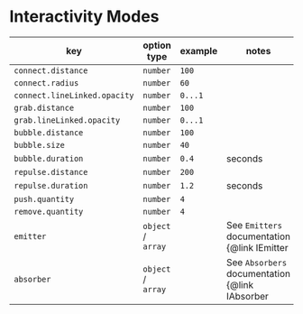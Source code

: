# Interactivity Modes

| key                          | option type        | example | notes                                                  |
| ---------------------------- | ------------------ | ------- | ------------------------------------------------------ |
| `connect.distance`           | `number`           | `100`   |                                                        |
| `connect.radius`             | `number`           | `60`    |                                                        |
| `connect.lineLinked.opacity` | `number`           | `0...1` |                                                        |
| `grab.distance`              | `number`           | `100`   |                                                        |
| `grab.lineLinked.opacity`    | `number`           | `0...1` |                                                        |
| `bubble.distance`            | `number`           | `100`   |                                                        |
| `bubble.size`                | `number`           | `40`    |                                                        |
| `bubble.duration`            | `number`           | `0.4`   | seconds                                                |
| `repulse.distance`           | `number`           | `200`   |                                                        |
| `repulse.duration`           | `number`           | `1.2`   | seconds                                                |
| `push.quantity`              | `number`           | `4`     |                                                        |
| `remove.quantity`            | `number`           | `4`     |                                                        |
| `emitter`                    | `object` / `array` |         | See `Emitters` documentation {@link IEmitter | here}   |
| `absorber`                   | `object` / `array` |         | See `Absorbers` documentation {@link IAbsorber | here} |

